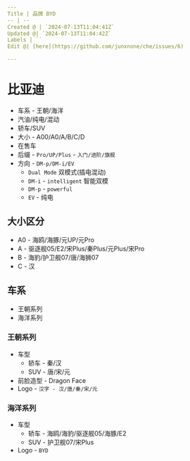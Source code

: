 ```yaml
---
Title | 品牌 BYD
-- | --
Created @ | `2024-07-13T11:04:41Z`
Updated @| `2024-07-13T11:04:42Z`
Labels | ``
Edit @| [here](https://github.com/junxnone/che/issues/6)

---
```

# 比亚迪
- 车系 - 王朝/海洋
- 汽油/纯电/混动
- 轿车/SUV
- 大小 - A00/A0/A/B/C/D
- 在售车
- 后缀 - `Pro/UP/Plus` - `入门/进阶/旗舰`
- 方向 - `DM-p/DM-i/EV` 
  - `Dual Mode` 双模式(插电混动) 
  - `DM-i` - `intelligent` 智能双模
  - `DM-p` - `powerful` 
  - `EV` - 纯电

## 大小区分
- A0 - 海鸥/海豚/元UP/元Pro
- A - 驱逐舰05/E2/宋Plus/秦Plus/元Plus/宋Pro
- B - 海豹/护卫舰07/唐/海狮07
- C - 汉


## 车系
- 王朝系列
- 海洋系列

### 王朝系列
- 车型
  - 轿车 - 秦/汉
  - SUV - 唐/宋/元
- 前脸造型 - Dragon Face
- Logo - `汉字 - 汉/唐/秦/宋/元`

### 海洋系列
- 车型
  - 轿车 - 海鸥/海豹/驱逐舰05/海豚/E2
  - SUV - 护卫舰07/宋Plus
- Logo - `BYD`
